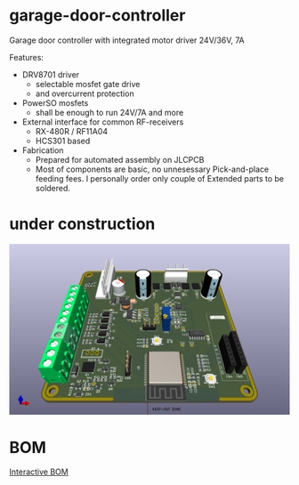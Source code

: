 # garage-door-controller
Garage door controller with integrated motor driver 24V/36V, 7A

Features:
- DRV8701 driver
   - selectable mosfet gate drive
   - and overcurrent protection
- PowerSO mosfets
  - shall be enough to run 24V/7A and more
- External interface for common RF-receivers
  - RX-480R / RF11A04 
  - HCS301 based
- Fabrication
  - Prepared for automated assembly on JLCPCB
  - Most of components are basic, no unnesessary Pick-and-place feeding fees. I personally order only couple of Extended parts to be soldered.


# under construction

![Garage door controller PCB](images/garage-door-controller.png)

# BOM

[Interactive BOM](bom/ibom.html)